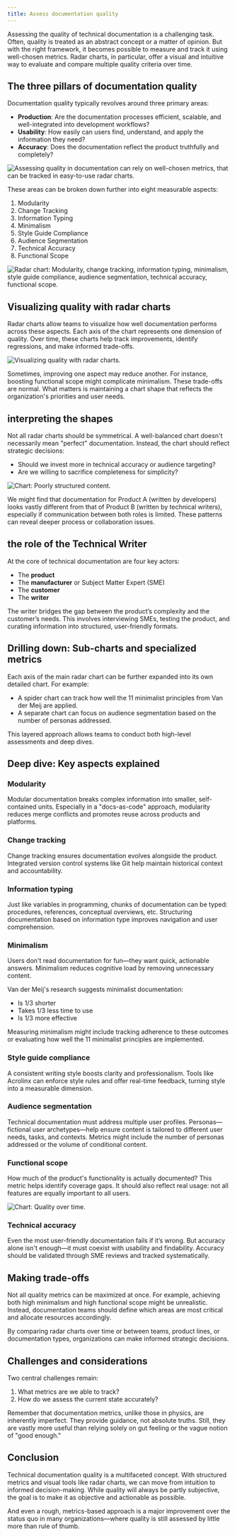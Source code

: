 ```yaml
---
title: Assess documentation quality
---
```


Assessing the quality of technical documentation is a challenging task. Often, quality is treated as an abstract concept or a matter of opinion. But with the right framework, it becomes possible to measure and track it using well-chosen metrics. Radar charts, in particular, offer a visual and intuitive way to evaluate and compare multiple quality criteria over time.

## The three pillars of documentation quality

Documentation quality typically revolves around three primary areas:

* **Production**: Are the documentation processes efficient, scalable, and well-integrated into development workflows?
* **Usability**: How easily can users find, understand, and apply the information they need?
* **Accuracy**: Does the documentation reflect the product truthfully and completely?

![Assessing quality in documentation can rely on well-chosen metrics, that can be tracked in easy-to-use radar charts.](../graphics/three-topics.svg)

These areas can be broken down further into eight measurable aspects:

1. Modularity
2. Change Tracking
3. Information Typing
4. Minimalism
5. Style Guide Compliance
6. Audience Segmentation
7. Technical Accuracy
8. Functional Scope

![Radar chart: Modularity, change tracking, information typing, minimalism, style guide compliance, audience segmentation, technical accuracy, functional scope.](../graphics/pie.svg)

## Visualizing quality with radar charts

Radar charts allow teams to visualize how well documentation performs across these aspects. Each axis of the chart represents one dimension of quality. Over time, these charts help track improvements, identify regressions, and make informed trade-offs.

![Visualizing quality with radar charts.](../graphics/radar-ideal.svg)

Sometimes, improving one aspect may reduce another. For instance, boosting functional scope might complicate minimalism. These trade-offs are normal. What matters is maintaining a chart shape that reflects the organization's priorities and user needs.

## interpreting the shapes

Not all radar charts should be symmetrical. A well-balanced chart doesn't necessarily mean "perfect" documentation. Instead, the chart should reflect strategic decisions:

* Should we invest more in technical accuracy or audience targeting?
* Are we willing to sacrifice completeness for simplicity?

![Chart: Poorly structured content.](../graphics/radar-typing.svg)

We might find that documentation for Product A (written by developers) looks vastly different from that of Product B (written by technical writers), especially if communication between both roles is limited. These patterns can reveal deeper process or collaboration issues.

## the role of the Technical Writer

At the core of technical documentation are four key actors:

* The **product**
* The **manufacturer** or Subject Matter Expert (SME)
* The **customer**
* The **writer**

The writer bridges the gap between the product’s complexity and the customer’s needs. This involves interviewing SMEs, testing the product, and curating information into structured, user-friendly formats.

## Drilling down: Sub-charts and specialized metrics

Each axis of the main radar chart can be further expanded into its own detailed chart. For example:

* A spider chart can track how well the 11 minimalist principles from Van der Meij are applied.
* A separate chart can focus on audience segmentation based on the number of personas addressed.

This layered approach allows teams to conduct both high-level assessments and deep dives.

## Deep dive: Key aspects explained

### Modularity

Modular documentation breaks complex information into smaller, self-contained units. Especially in a "docs-as-code" approach, modularity reduces merge conflicts and promotes reuse across products and platforms.

### Change tracking

Change tracking ensures documentation evolves alongside the product. Integrated version control systems like Git help maintain historical context and accountability.

### Information typing

Just like variables in programming, chunks of documentation can be typed: procedures, references, conceptual overviews, etc. Structuring documentation based on information type improves navigation and user comprehension.

### Minimalism

Users don't read documentation for fun—they want quick, actionable answers. Minimalism reduces cognitive load by removing unnecessary content.

Van der Meij's research suggests minimalist documentation:

* Is 1/3 shorter
* Takes 1/3 less time to use
* Is 1/3 more effective

Measuring minimalism might include tracking adherence to these outcomes or evaluating how well the 11 minimalist principles are implemented.

### Style guide compliance

A consistent writing style boosts clarity and professionalism. Tools like Acrolinx can enforce style rules and offer real-time feedback, turning style into a measurable dimension.

### Audience segmentation

Technical documentation must address multiple user profiles. Personas—fictional user archetypes—help ensure content is tailored to different user needs, tasks, and contexts. Metrics might include the number of personas addressed or the volume of conditional content.

### Functional scope

How much of the product's functionality is actually documented? This metric helps identify coverage gaps. It should also reflect real usage: not all features are equally important to all users.

![Chart: Quality over time.](../graphics/radar-time.svg)

### Technical accuracy

Even the most user-friendly documentation fails if it’s wrong. But accuracy alone isn't enough—it must coexist with usability and findability. Accuracy should be validated through SME reviews and tracked systematically.

## Making trade-offs

Not all quality metrics can be maximized at once. For example, achieving both high minimalism and high functional scope might be unrealistic. Instead, documentation teams should define which areas are most critical and allocate resources accordingly.

By comparing radar charts over time or between teams, product lines, or documentation types, organizations can make informed strategic decisions.

## Challenges and considerations

Two central challenges remain:

1. What metrics are we able to track?
2. How do we assess the current state accurately?

Remember that documentation metrics, unlike those in physics, are inherently imperfect. They provide guidance, not absolute truths. Still, they are vastly more useful than relying solely on gut feeling or the vague notion of "good enough."

## Conclusion

Technical documentation quality is a multifaceted concept. With structured metrics and visual tools like radar charts, we can move from intuition to informed decision-making. While quality will always be partly subjective, the goal is to make it as objective and actionable as possible.

And even a rough, metrics-based approach is a major improvement over the status quo in many organizations—where quality is still assessed by little more than rule of thumb.
